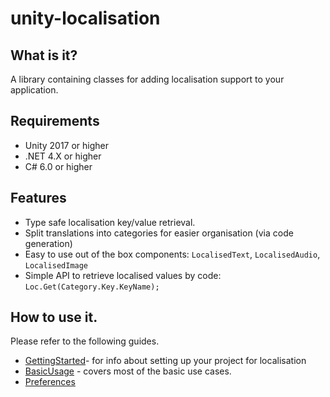 # unity-localisation

## What is it?
A library containing classes for adding localisation support to your application.

## Requirements
* Unity 2017 or higher
* .NET 4.X or higher
* C# 6.0 or higher

## Features
* Type safe localisation key/value retrieval.
* Split translations into categories for easier organisation (via code generation)
* Easy to use out of the box components: `LocalisedText`, `LocalisedAudio`, `LocalisedImage`
* Simple API to retrieve localised values by code: `Loc.Get(Category.Key.KeyName);`

## How to use it.
Please refer to the following guides.
* [GettingStarted](./Docs/GettingStarted.md)- for info about setting up your project for localisation
* [BasicUsage](./Docs/BasicUsage.md) - covers most of the basic use cases.
* [Preferences](./Docs/Preferences.md)
